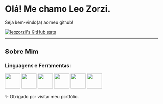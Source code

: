 # Olá! Me chamo Leo Zorzi.

Seja bem-vindo(a) ao meu github!

[![leozorzii's GitHub stats](https://github-readme-stats.vercel.app/api?username=leozorzii)](https://github.com/leozorzii/github-readme-stats)

---

##  Sobre Mim

### Linguagens e Ferramentas:
<img src="https://cdn.jsdelivr.net/gh/devicons/devicon/icons/java/java-original.svg" width="50" height="50"/>  
<img src="https://cdn.jsdelivr.net/gh/devicons/devicon/icons/cplusplus/cplusplus-original.svg" width="50" height="50"/>  
<img src="https://cdn.jsdelivr.net/gh/devicons/devicon/icons/c/c-original.svg" width="50" height="50"/>  
<img src="https://cdn.jsdelivr.net/gh/devicons/devicon/icons/python/python-original.svg" width="50" height="50"/>  
<img src="https://cdn.jsdelivr.net/gh/devicons/devicon/icons/git/git-original.svg" width="50" height="50"/>  
<img src="https://cdn.jsdelivr.net/gh/devicons/devicon/icons/intellij/intellij-original.svg" width="50" height="50"/>  




✨ Obrigado por visitar meu portfólio.
